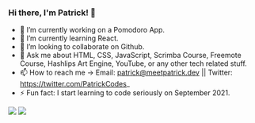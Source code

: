 ### Hi there, I'm Patrick! 👋

- 🔭 I’m currently working on a Pomodoro App.
- 🌱 I’m currently learning React.
- 👯 I’m looking to collaborate on Github.
- 💬 Ask me about HTML, CSS, JavaScript, Scrimba Course, Freemote Course, Hashlips Art Engine, YouTube, or any other tech related stuff.
- 📫 How to reach me → Email: patrick@meetpatrick.dev || Twitter: https://twitter.com/PatrickCodes_
- ⚡ Fun fact: I start learning to code seriously on September 2021.

<a href="https://www.codewars.com/users/thepatrick00/stats"><img src="https://www.codewars.com/users/thepatrick00/badges/large"></a>
<img src="https://github-readme-stats.vercel.app/api?username=thepatrick00&&show_icons=true&title_color=ffffff&icon_color=ecb613&text_color=e8e8e8&bg_color=303133">

